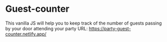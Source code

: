 # Guest-counter
This vanilla JS will help you to keep track of the number of guests passing by your door attending your party
URL: https://party-guest-counter.netlify.app/
